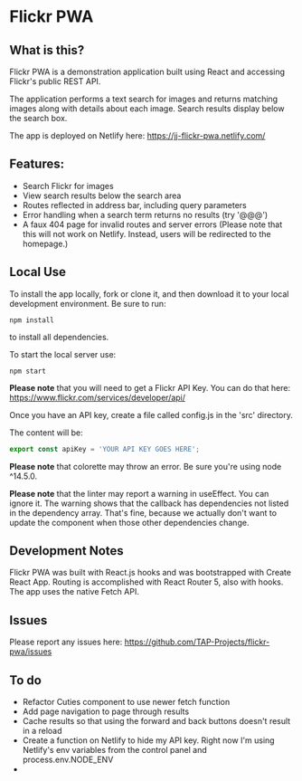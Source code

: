 # Flickr PWA

## What is this?

Flickr PWA is a demonstration application built using React and accessing Flickr's public REST API. 

The application performs a text search for images and returns matching images along with details about each image. Search results display below the search box.

The app is deployed on Netlify here: https://jj-flickr-pwa.netlify.com/

## Features:

- Search Flickr for images
- View search results below the search area
- Routes reflected in address bar, including query parameters
- Error handling when a search term returns no results (try '@@@')
- A faux 404 page for invalid routes and server errors (Please note that this will not work on Netlify. Instead, users will be redirected to the homepage.)

## Local Use

To install the app locally, fork or clone it, and then download it to your local development environment. Be sure to run:

```
npm install
```

to install all dependencies. 

To start the local server use:

```
npm start
```


**Please note** that you will need to get a Flickr API Key. You can do that here: https://www.flickr.com/services/developer/api/

Once you have an API key, create a file called config.js in the 'src' directory. 

The content will be:

```js
export const apiKey = 'YOUR API KEY GOES HERE';
```

**Please note** that colorette may throw an error. Be sure you're using node ^14.5.0.

**Please note** that the linter may report a warning in useEffect. You can ignore it. The warning shows that the callback has dependencies not listed in the dependency array. That's fine, because we actually don't want to update the component when those other dependencies change.

## Development Notes

Flickr PWA was built with React.js hooks and was bootstrapped with Create React App. Routing is accomplished with React Router 5, also with hooks. The app uses the native Fetch API. 

## Issues

Please report any issues here: https://github.com/TAP-Projects/flickr-pwa/issues

## To do

- Refactor Cuties component to use newer fetch function
- Add page navigation to page through results
- Cache results so that using the forward and back buttons doesn't result in a reload
- Create a function on Netlify to hide my API key. Right now I'm using Netlify's env variables from the control panel and process.env.NODE_ENV
- 